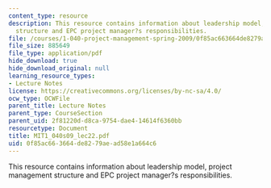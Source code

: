 ```yaml
---
content_type: resource
description: This resource contains information about leadership model, project management
  structure and EPC project manager?s responsibilities.
file: /courses/1-040-project-management-spring-2009/0f85ac663664de8279aead58e1a664c6_MIT1_040s09_lec22.pdf
file_size: 885649
file_type: application/pdf
hide_download: true
hide_download_original: null
learning_resource_types:
- Lecture Notes
license: https://creativecommons.org/licenses/by-nc-sa/4.0/
ocw_type: OCWFile
parent_title: Lecture Notes
parent_type: CourseSection
parent_uid: 2f81220d-d8ca-9754-dae4-14614f6360bb
resourcetype: Document
title: MIT1_040s09_lec22.pdf
uid: 0f85ac66-3664-de82-79ae-ad58e1a664c6
---
```

This resource contains information about leadership model, project management structure and EPC project manager?s responsibilities.